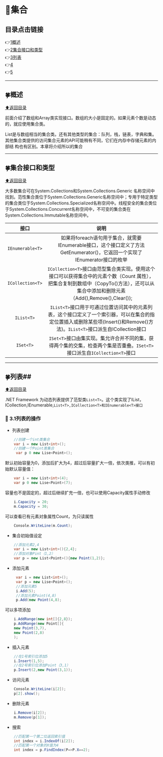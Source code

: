 # :maple_leaf:集合

<p id="title"></p>

## 目录点击链接
:point_right:<a href="#one" >1概述<a><br>
:point_right:<a href="#two" >2集合接口和类型<a><br>
:point_right:<a href="#three">3列表<a><br>
:point_right:<a href="#four" >4<a><br>
:point_right:<a href="#five" >5<a><br>

 ***
<p id = "one"></p>  
  
## :four_leaf_clover:概述 ##

<a href="#title">:arrow_up:返回目录</a>

前面介绍了数组和Array类实现接口。数组的大小是固定的。如果元素个数是动态的，就应使用集合类。

List<T>是与数组相当的集合类。还有其他类型的集合：队列，栈，链表，字典和集。其他集合类提供的访问集合元素的API可能稍有不同，它们在内存中存储元素的内部结
构也有区别。本章将介绍所以的集合

***
<p id = "two"></p>  

## :four_leaf_clover:集合接口和类型 ##

<a href="#title">:arrow_up:返回目录</a>

大多数集合可在System.Collections和System.Collections.Generic 名称空间中找到。范性集合类位于System.Collections.Generic名称空间中；专用于特定类型的集合类位于System.Collections.Specialized名称空间中。线程安全的集合类位于System.Collections.Concurrent名称空间中，不可变的集合类在System.Collections.Immutable名称空间中。

| 接口|说明|
|:--:|:--:|
|`IEnumerable<T>`|如果将foreach语句用于集合，就需要IEnumerable接口，这个接口定义了方法GetEnumerator()，它返回一个实现了IEnumerator接口的枚举|
|`ICollection<T>`|`ICollection<T>`接口由范型集合类实现。使用这个接口可以获得集合中的元素个数（Count 属性），把集合复制到数组中（CopyTo()方法），还可以从集合中添加和删除元素（Add(),Remove(),Clear());|
|`IList<T>`|`IList<T>`接口用于可通过位置访问其中的元素列表，这个接口定义了一个索引器，可以在集合的指定位置插入或删除某些项(Insert()和Remove()方法)。`IList<T>`接口派生自ICollection<T>接口|
|`ISet<T>`|`ISet<T>`接口由集实现。集允许合并不同的集，获得两个集的交集，检查两个集是否重叠。`ISet<T>`接口派生自`ICollection<T>`接口

***
<p id = "three"></p>  

## :four_leaf_clover:列表##

<a href="#title">:arrow_up:返回目录</a>

.NET Framework 为动态列表提供了范型类`List<T>`。这个类实现了IList，ICollection,IEnumerable,`List<T>,ICollection<T>和IEnumerable<T>接口`

### :leaves: 3.1列表的操作 ###

* 列表创建

```C#
    //创建一个int类集合
    var i = new List<int>();
    //创建一个Point类集合
     var p 0 new Lise<Point>();
```
默认初始容量为0，添加后扩大为4，超过后容量扩大一倍，依次类推，可以有初始默认容量值：

```C#
    var i = new List<int>(4);
    var p 0 new Lise<Point>(7);
```
容量也不是固定的，超过后继续扩充一倍，也可以使用Capacity属性手动修改

```C#
    i.Capacity = 20;
    m.Capacity = 30;
```

可以查看已有元素对象属性Count，为只读属性

```C#
    Console.WriteLine(m.Count);
```

* 集合初始值设定

```C#
    //添加元素2,4
    var i = new List<int>(){2,4};
    //添加对象Pint（1,2）
    var p = new List<Point>(){new Point(1,2)};
```

* 添加元素

```C#
     var i = new List<int>();
     var p = new Lise<Point>();
     //添加元素5
     i.Add(5);
     //添加元素Point(4,8)
     p.Add(new Point(4,8);
```
可以多项添加

```C#
    i.AddRange(new int[]{2,8});
    p.AddRange(new Point[]{
    new Point(3,7),
    new Point(2,8)
    );
 ```
 
* 插入元素

```C#
    //在1号索引位添加5
    i.Insert(1,5);
    //在2号索引位添加Point（3,1）
    p.Insert(2,new Point(3,1));
```

* 访问元素

```C#
    Console.WriteLine(i[2]);
    p[2].show();
```

* 删除元素

```C#
    i.Remove(i[2]);
    m.Remove(p[1]);
```

* 搜索

```C#
    //匹配第一个第二位返回索引值
    int index = i.IndexOf(i[2]);
    //匹配第一个对象的X值为4
    int index = p.FindIndex(P=>P.X==2);
```    
